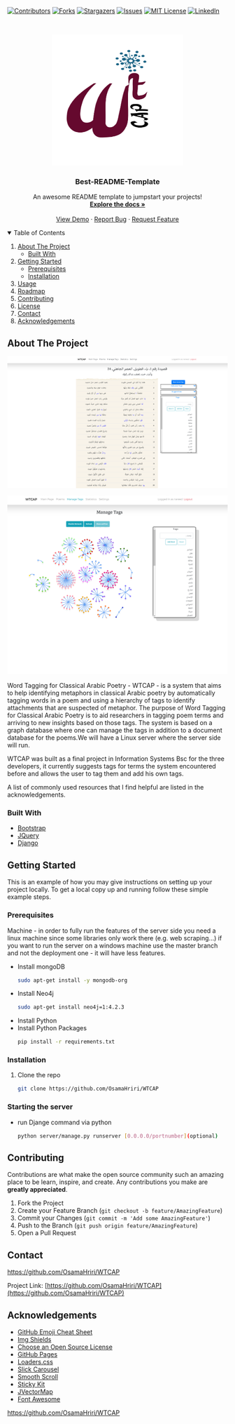 

<!-- PROJECT SHIELDS -->
<!--
*** I'm using markdown "reference style" links for readability.
*** Reference links are enclosed in brackets [ ] instead of parentheses ( ).
*** See the bottom of this document for the declaration of the reference variables
*** for contributors-url, forks-url, etc. This is an optional, concise syntax you may use.
*** https://www.markdownguide.org/basic-syntax/#reference-style-links
-->
[![Contributors][contributors-shield]][contributors-url]
[![Forks][forks-shield]][forks-url]
[![Stargazers][stars-shield]][stars-url]
[![Issues][issues-shield]][issues-url]
[![MIT License][license-shield]][license-url]
[![LinkedIn][linkedin-shield]][linkedin-url]



<!-- PROJECT LOGO -->
<br />
<p align="center">
  <a href="https://github.com/OsamaHriri/WTCAP/tree/master/server/">
    <img src="https://github.com/OsamaHriri/WTCAP/blob/master/server/term_labeling/static/term_labeling/img/_logo.jpg?raw=true" alt="Logo" width="300" height="300">
  </a>

  <h3 align="center">Best-README-Template</h3>

  <p align="center">
    An awesome README template to jumpstart your projects!
    <br />
    <a href="https://github.com/OsamaHriri/WTCAP"><strong>Explore the docs »</strong></a>
    <br />
    <br />
    <a href="https://github.com/OsamaHriri/WTCAP">View Demo</a>
    ·
    <a href="https://github.com/OsamaHriri/WTCAP/issues">Report Bug</a>
    ·
    <a href="https://github.com/OsamaHriri/WTCAP/issues">Request Feature</a>
  </p>
</p>



<!-- TABLE OF CONTENTS -->
<details open="open">
  <summary>Table of Contents</summary>
  <ol>
    <li>
      <a href="#about-the-project">About The Project</a>
      <ul>
        <li><a href="#built-with">Built With</a></li>
      </ul>
    </li>
    <li>
      <a href="#getting-started">Getting Started</a>
      <ul>
        <li><a href="#prerequisites">Prerequisites</a></li>
        <li><a href="#installation">Installation</a></li>
      </ul>
    </li>
    <li><a href="#usage">Usage</a></li>
    <li><a href="#roadmap">Roadmap</a></li>
    <li><a href="#contributing">Contributing</a></li>
    <li><a href="#license">License</a></li>
    <li><a href="#contact">Contact</a></li>
    <li><a href="#acknowledgements">Acknowledgements</a></li>
  </ol>
</details>



<!-- ABOUT THE PROJECT -->
## About The Project

[![Main Tag Page][product-screenshot]]( )

[![Tags Handler][product-screenshot2]]( )


Word Tagging for Classical Arabic Poetry - WTCAP - is a system that aims to help identifying metaphors in classical Arabic poetry by automatically tagging words in a poem and using a hierarchy of tags to identify attachments that are suspected of metaphor.
The purpose of Word Tagging for Classical Arabic Poetry is to aid researchers in tagging poem terms and arriving to new insights based on those tags. The system is based on a graph database where one can manage the tags in addition to a document database for the poems.We will have a Linux server where the server side will run.

WTCAP was built as a final project in Information Systems Bsc for the three developers, it currently suggests tags for terms the system encountered before and allows the user to tag them and add his own tags.




A list of commonly used resources that I find helpful are listed in the acknowledgements.

### Built With

* [Bootstrap](https://getbootstrap.com)
* [JQuery](https://jquery.com)
* [Django](https://www.djangoproject.com/)




<!-- GETTING STARTED -->
## Getting Started

This is an example of how you may give instructions on setting up your project locally.
To get a local copy up and running follow these simple example steps.

### Prerequisites
Machine - in order to fully run the features of the server side you need a linux machine since some libraries only work there (e.g. web scraping...) if you want to run the server on a windows machine use the master branch and not the deployment one - it will have less features.


- Install mongoDB 
   ```sh
   sudo apt-get install -y mongodb-org
   ```
- Install Neo4j
   ```sh
   sudo apt-get install neo4j=1:4.2.3
   ```
- Install Python 
- Install Python Packages 
  ```sh
  pip install -r requirements.txt
  
   ```






### Installation


1. Clone the repo
   ```sh
   git clone https://github.com/OsamaHriri/WTCAP
   ```


### Starting the server 

- run Djange command via python 
   ```sh
  python server/manage.py runserver [0.0.0.0/portnumber](optional)
   ```







<!-- CONTRIBUTING -->
## Contributing

Contributions are what make the open source community such an amazing place to be learn, inspire, and create. Any contributions you make are **greatly appreciated**.

1. Fork the Project
2. Create your Feature Branch (`git checkout -b feature/AmazingFeature`)
3. Commit your Changes (`git commit -m 'Add some AmazingFeature'`)
4. Push to the Branch (`git push origin feature/AmazingFeature`)
5. Open a Pull Request






<!-- CONTACT -->
## Contact

https://github.com/OsamaHriri/WTCAP

Project Link: [https://github.com/OsamaHriri/WTCAP](https://github.com/OsamaHriri/WTCAP)



<!-- ACKNOWLEDGEMENTS -->
## Acknowledgements
* [GitHub Emoji Cheat Sheet](https://www.webpagefx.com/tools/emoji-cheat-sheet)
* [Img Shields](https://shields.io)
* [Choose an Open Source License](https://choosealicense.com)
* [GitHub Pages](https://pages.github.com)
* [Loaders.css](https://connoratherton.com/loaders)
* [Slick Carousel](https://kenwheeler.github.io/slick)
* [Smooth Scroll](https://github.com/cferdinandi/smooth-scroll)
* [Sticky Kit](http://leafo.net/sticky-kit)
* [JVectorMap](http://jvectormap.com)
* [Font Awesome](https://fontawesome.com)


https://github.com/OsamaHriri/WTCAP


<!-- MARKDOWN LINKS & IMAGES -->
<!-- https://www.markdownguide.org/basic-syntax/#reference-style-links -->
[contributors-shield]: https://img.shields.io/github/contributors/OsamaHriri/WTCAP.svg?style=for-the-badge
[contributors-url]: https://github.com/OsamaHriri/WTCAP/graphs/contributors
[forks-shield]: https://img.shields.io/github/forks/OsamaHriri/WTCAP.svg?style=for-the-badge
[forks-url]: https://github.com/OsamaHriri/WTCAP/network/members
[stars-shield]: https://img.shields.io/github/stars/OsamaHriri/WTCAP.svg?style=for-the-badge
[stars-url]: https://github.com/OsamaHriri/WTCAP/stargazers
[issues-shield]: https://img.shields.io/github/issues/OsamaHriri/WTCAP.svg?style=for-the-badge
[issues-url]: https://github.com/OsamaHriri/WTCAP/issues
[license-shield]: https://img.shields.io/github/license/OsamaHriri/WTCAP.svg?style=for-the-badge
[license-url]: https://github.com/OsamaHriri/WTCAP/blob/master/LICENSE.txt
[linkedin-shield]: https://img.shields.io/badge/-LinkedIn-black.svg?style=for-the-badge&logo=linkedin&colorB=555
[linkedin-url]: https://www.linkedin.com/in/osama-hariri-54376215b/
[product-screenshot]: imges/Capture.PNG
[product-screenshot2]: imges/Capture3.PNG
